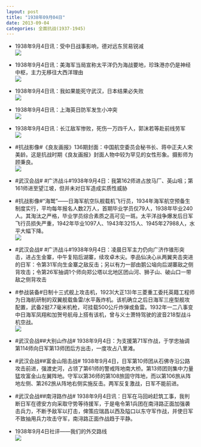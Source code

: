```yaml
---
layout: post
title: "1938年09月04日"
date: 2013-09-04
categories: 全面抗战(1937-1945)
---
```


<meta name="referrer" content="no-referrer" />

- 1938年9月4日讯：受中日战事影响，德对远东贸易锐减 <br/><img src="https://ww4.sinaimg.cn/large/aca367d8jw1e8atkp6p7pj20cz06mdgp.jpg" />

- 1938年9月4日讯：美海军当局宣称太平洋仍为海战要地，珍珠港亦仍是神经中枢，主力无移往大西洋理由 <br/><img src="https://ww2.sinaimg.cn/large/aca367d8jw1e8arwmgvq2j20570q63zs.jpg" />

- 1938年9月4日讯：我如果能死守武汉，日本结果必失败 <br/><img src="https://ww4.sinaimg.cn/large/aca367d8jw1e8amn4uqjoj208q12g0w3.jpg" />

- 1938年9月4日讯：上海英日防军发生小冲突 <br/><img src="https://ww3.sinaimg.cn/large/aca367d8jw1e8akwpd50zj20dh0bv3zv.jpg" />

- 1938年9月4日讯：长江敌军惨败，死伤一万四千人，郭沫若等赴前线劳军 <br/><img src="https://ww3.sinaimg.cn/large/aca367d8jw1e8aj6909u9j20dq0jpdii.jpg" />

- #抗战影像#《良友画报》136期封面：中国航空委员会秘书长、蒋中正夫人宋美龄。这是抗战时期《良友画报》封面人物中较为罕见的女性形象。摄影师为顾秉良。 <br/><img src="https://ww1.sinaimg.cn/large/aca367d8jw1e8ah5zazk1j209t0dwmxj.jpg" />

- #武汉会战# #广济战斗#1938年9月4日：我第162师进占放马厂、英山咀；第161师进至望江坡，但并未对日军造成实质性威胁 

- #抗战影像#“海鹫”——日海军航空队舰载机飞行员，1934年海军航空预备生制度实行，平均每年报名人数2万人，首期毕业学员仅79人，1938年毕业240人。其淘汰之严格，毕业学员综合素质之高可见一斑。太平洋战争爆发后日军飞行员损失严重，1942年毕业1097人、1943年3215人、1945年27988人，水平大幅下降。 <br/><img src="https://ww1.sinaimg.cn/large/aca367d8jw1e8aa833he0j20c10yw76x.jpg" />

- #武汉会战# #广济战斗#1938年9月4日：凌晨日军主力仍向广济作锥形突击，进占生金寨，中午复陷后湖寨，续攻卓木尖。李品仙决心从两翼夹击突进的日军：令第31军向生金寨之敌反击；另以有力一部由鹅公垴向后湖寨敌之侧背攻击；令第26军抽调1个师向郑公塔以北地区团山河、狮子山、破山口一带敌之侧背攻击 

- #参战装备#日制十三式舰上攻击机，1923(大正13)年三菱重工委托英籍工程师为日海航研制的双翼舰载鱼雷/水平轰炸机。该机确立之后日海军三座型舰攻配置，武备2挺7.7毫米机枪，可挂载500公斤炸弹或鱼雷。1932年一二八事变中日海军凤翔和加贺号航母上搭有该机，曾与义士萧特驾驶的波音218型战斗机空战。 <br/><img src="https://ww4.sinaimg.cn/large/aca367d8jw1e8a8hqysigj20c10c474y.jpg" />

- #武汉会战##大别山作战# 1938年9月4日：为支援第71军作战，于学忠抽调第114师向日军第13师团后方出击，一度攻占八里滩。 

- #武汉会战##富金山阻击战# 1938年9月4日，日军第10师团从石佛寺沿公路攻击前进，强渡史河，占领了第61师的警戒阵地南大桥。第13师团则集中力量猛攻富金山左翼阵地。守军以第36师的第108旅固守阵地，而以第106旅从阵地左侧、第262旅从阵地右侧实施反击。两军反复激战，日军不能前进。 

- #武汉会战##南浔路作战# 1938年9月4日讯：日军在马回岭赶筑工事，我判断日军在德安方向采取守势等待援军，于是电令第1兵团在南浔路正面加强袭击兵力，不断予敌军以打击，俾策应瑞昌以西及隘口以东守军作战，并使日军不致抽用兵力攻击守军，南浔路正面作战趋于平静。 

- 1938年9月4日社评——我们的外交路线 <br/><img src="https://ww3.sinaimg.cn/large/aca367d8jw1e8a3kg62bqj20go0ratew.jpg" />

